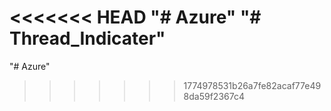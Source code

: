 <<<<<<< HEAD
"# Azure" 
"# Thread_Indicater" 
=======
"# Azure" 
>>>>>>> 1774978531b26a7fe82acaf77e498da59f2367c4

